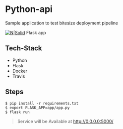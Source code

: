 # Python-api
Sample application to test bitesize deployment pipeline

[![N|Solid](http://flask.pocoo.org/static/favicon.ico)]() Flask app

## Tech-Stack

* Python
* Flask
* Docker
* Travis

## Steps

```shell
$ pip install -r requirements.txt
$ export FLASK_APP=app/app.py
$ flask run
```
> Service will be Available at http://0.0.0.0:5000/



